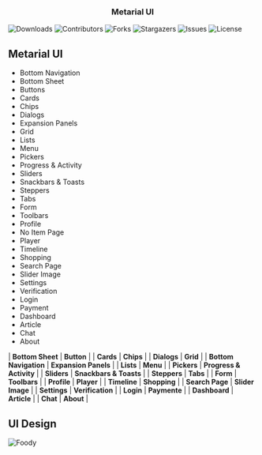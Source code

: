 <p align="center">
  <h3 align="center">Metarial UI</h3>
</p>

![Downloads](https://img.shields.io/github/downloads/Ariful2016/Foody/total) ![Contributors](https://img.shields.io/github/contributors/Ariful2016/Foody?color=dark-green) ![Forks](https://img.shields.io/github/forks/Ariful2016/Foody?style=social) ![Stargazers](https://img.shields.io/github/stars/Ariful2016/Foody?style=social) ![Issues](https://img.shields.io/github/issues/Ariful2016/Foody) ![License](https://img.shields.io/github/license/Ariful2016/Foody) 

## Metarial UI

* Bottom Navigation
* Bottom Sheet
* Buttons
* Cards
* Chips
* Dialogs
* Expansion Panels
* Grid
* Lists
* Menu
* Pickers
* Progress & Activity
* Sliders
* Snackbars & Toasts
* Steppers
* Tabs
* Form
* Toolbars
* Profile
* No Item Page
* Player
* Timeline
* Shopping
* Search Page
* Slider Image
* Settings
* Verification
* Login
* Payment
* Dashboard
* Article
* Chat
* About

| **Bottom Sheet**     | **Button**           |
| **Cards**            | **Chips**            |
| **Dialogs**          | **Grid**             |
| **Bottom Navigation**     | **Expansion Panels**           |
| **Lists**            | **Menu**            |
| **Pickers**          | **Progress & Activity**             |
| **Sliders**     | **Snackbars & Toasts**           |
| **Steppers**            | **Tabs**            |
| **Form**          | **Toolbars**             |
| **Profile**     | **Player**           |
| **Timeline**            | **Shopping**            |
| **Search Page**          | **Slider Image**             |
| **Settings**            | **Verification**            |
| **Login**          | **Paymente**             |
| **Dashboard**            | **Article**            |
| **Chat**          | **About**             |

## UI Design
![Foody](https://github.com/Ariful2016/Foody/assets/69759406/fa0a59ff-89c2-48e4-8f9e-db61dee5f537)
